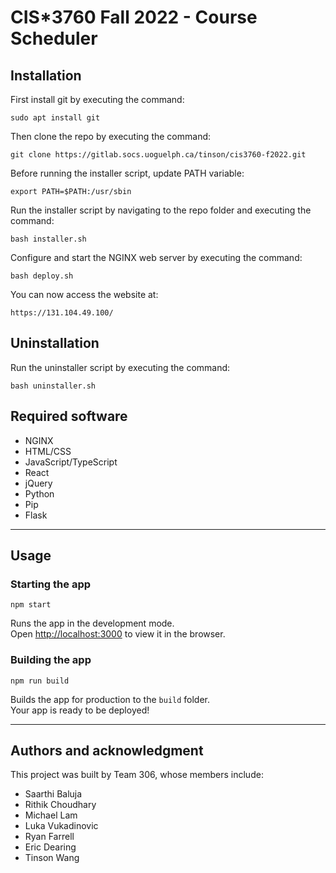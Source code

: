 # CIS*3760 Fall 2022 - Course Scheduler

## Installation

First install git by executing the command:

```
sudo apt install git
```

Then clone the repo by executing the command:
```
git clone https://gitlab.socs.uoguelph.ca/tinson/cis3760-f2022.git
```

Before running the installer script, update PATH variable:
```
export PATH=$PATH:/usr/sbin
```

Run the installer script by navigating to the repo folder and executing the command:
```
bash installer.sh
```

Configure and start the NGINX web server by executing the command:
```
bash deploy.sh
```

You can now access the website at:
```
https://131.104.49.100/
```

## Uninstallation
Run the uninstaller script by executing the command:
```
bash uninstaller.sh
```

## Required software
- NGINX
- HTML/CSS
- JavaScript/TypeScript
- React
- jQuery
- Python
- Pip
- Flask

***

## Usage

### Starting the app
```
npm start
```
Runs the app in the development mode.\
Open [http://localhost:3000](http://localhost:3000) to view it in the browser.

### Building the app
```
npm run build
```

Builds the app for production to the `build` folder.\
Your app is ready to be deployed!

***

## Authors and acknowledgment
This project was built by Team 306, whose members include:
- Saarthi Baluja
- Rithik Choudhary
- Michael Lam
- Luka Vukadinovic
- Ryan Farrell
- Eric Dearing
- Tinson Wang
